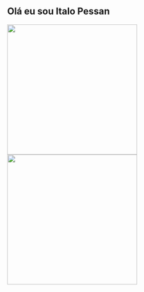 ## Olá eu sou Italo Pessan

<div>
  <a href="www.google.com.br"></a>
  <img height="300em" src="https://github-readme-stats.vercel.app/api?username=pessanitalo&show_icons=true&theme=dark">
  <img height="300em" src="https://github-readme-stats.vercel.app/api/top-langs/?username=pessanitalo&layout-compact&langs-count=16&show_icons=true&theme=dark">
</div>
